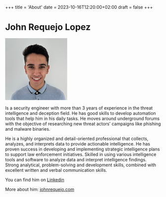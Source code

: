 +++
title = 'About'
date = 2023-10-16T12:20:00+02:00
draft = false
+++

# John Requejo Lopez

[![Alt text](profile.jpg)](https://digitalocean.com)



Is a security engineer with more than 3 years of experience in the threat intelligence and deception field. He has good skills to develop automation tools that help him in his daily tasks. He moves around underground forums with the objective of researching new threat actors’ campaigns like phishing and malware binaries.

He is a highly organized and detail-oriented professional that collects, analyzes, and interprets data to provide actionable intelligence. He has proven success in developing and implementing strategic intelligence plans to support law enforcement initiatives. Skilled in using various intelligence tools and software to analyze data and interpret intelligence findings. Strong analytical, problem-solving and development skills, combined with excellent written and verbal communication skills.

You can find him on [Linkedin](https://www.linkedin.com/in/johnrequejolopez/)

More about him: [johnrequejo.com](https://johnrequejo.com/)